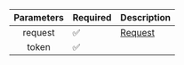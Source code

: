 | Parameters | Required           | Description           |
|:----------:|--------------------|-----------------------|
|  request   | :white_check_mark: | [Request](Request.md) |
|   token    | :white_check_mark: |                       |